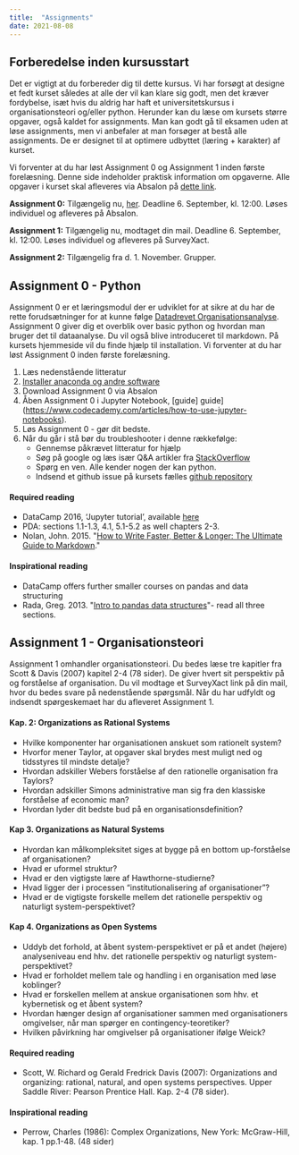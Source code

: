 ```yaml
---
title:  "Assignments"
date: 2021-08-08
---
```


## Forberedelse inden kursusstart
Det er vigtigt at du forbereder dig til dette kursus. Vi har forsøgt at designe et fedt kurset således at alle der vil kan klare sig godt, men det kræver fordybelse, isæt hvis du aldrig har haft et universitetskursus i organisationsteori og/eller python. Herunder kan du læse om kursets større opgaver, også kaldet for assignments. Man kan godt gå til eksamen uden at løse assignments, men vi anbefaler at man forsøger at bestå alle assignments. De er designet til at optimere udbyttet (læring + karakter) af kurset.

Vi forventer at du har løst Assignment 0 og Assignment 1 inden første forelæsning. Denne side indeholder praktisk information om opgaverne. Alle opgaver i kurset skal afleveres via Absalon på [dette link](https://absalon.ku.dk/courses/51834/assignments).

**Assignment 0:** Tilgængelig nu, [her](https://absalon.ku.dk/courses/51834/assignments). Deadline 6. September, kl. 12:00. Løses individuel og afleveres på Absalon.

**Assignment 1:** Tilgængelig nu, modtaget din mail. Deadline 6. September, kl. 12:00. Løses individuel og afleveres på SurveyXact.

**Assignment 2:** Tilgængelig fra d. 1. November. Grupper. 


## Assignment 0 - Python
Assignment 0 er et læringsmodul der er udviklet for at sikre at du har de rette forudsætninger for at kunne følge [Datadrevet Organisationsanalyse](https://nicklasjohansen.github.io/DO2021/). Assignment 0 giver dig et overblik over basic python og hvordan man bruger det til dataanalyse. Du vil også blive introduceret til markdown. På kursets hjemmeside vil du finde hjælp til installation. Vi forventer at du har løst Assignment 0 inden første forelæsning. 

1. Læs nedenstående litteratur
2. [Installer anaconda og andre software](/post/install/)
3. Download Assignment 0 via Absalon
4. Åben Assignment 0 i Jupyter Notebook, [guide] guide](https://www.codecademy.com/articles/how-to-use-jupyter-notebooks).
5. Løs Assignment 0 - gør dit bedste.
6. Når du går i stå bør du troubleshooter i denne rækkefølge:
	- Gennemse påkrævet litteratur for hjælp
	- Søg på google og læs især Q&A artikler fra [StackOverflow](https://stackoverflow.com/)
	- Spørg en ven. Alle kender nogen der kan python. 
	- Indsend et github issue på kursets fælles [github repository](https://github.com/NicklasJohansen/DO2021/)

#### Required reading
- DataCamp 2016, ‘Jupyter tutorial’, available [here](https://www.datacamp.com/community/tutorials/tutorial-jupyter-notebook)
- PDA: sections 1.1-1.3, 4.1, 5.1-5.2 as well chapters 2-3.
- Nolan, John. 2015. "[How to Write Faster, Better & Longer: The Ultimate Guide to Markdown](https://blog.ghost.org/markdown/)."

#### Inspirational reading
- DataCamp offers further smaller courses on pandas and data structuring
- Rada, Greg. 2013. "[Intro to pandas data structures](http://www.gregreda.com/2013/10/26/intro-to-pandas-data-structures/)"- read all three sections.


## Assignment 1 - Organisationsteori
Assignment 1 omhandler organisationsteori. Du bedes læse tre kapitler fra Scott & Davis (2007) kapitel 2-4 (78 sider). De giver hvert sit perspektiv på og forståelse af organisation. Du vil modtage et SurveyXact link på din mail, hvor du bedes svare på nedenstående spørgsmål. Når du har udfyldt og indsendt spørgeskemaet har du afleveret Assignment 1. 

#### Kap. 2: Organizations as Rational Systems
- Hvilke komponenter har organisationen anskuet som rationelt system?
- Hvorfor mener Taylor, at opgaver skal brydes mest muligt ned og tidsstyres til mindste detalje?
- Hvordan adskiller Webers forståelse af den rationelle organisation fra Taylors?
- Hvordan adskiller Simons administrative man sig fra den klassiske forståelse af economic man?
- Hvordan lyder dit bedste bud på en organisationsdefinition?

####  Kap 3. Organizations as Natural Systems
- Hvordan kan målkompleksitet siges at bygge på en bottom up-forståelse af organisationen?
- Hvad er uformel struktur?
- Hvad er den vigtigste lære af Hawthorne-studierne?
- Hvad ligger der i processen “institutionalisering af organisationer”?
- Hvad er de vigtigste forskelle mellem det rationelle perspektiv og naturligt system-perspektivet?

####  Kap 4. Organizations as Open Systems
- Uddyb det forhold, at åbent system-perspektivet er på et andet (højere) analyseniveau end hhv. det rationelle perspektiv og naturligt system-perspektivet?
- Hvad er forholdet mellem tale og handling i en organisation med løse koblinger?
- Hvad er forskellen mellem at anskue organisationen som hhv. et kybernetisk og et åbent system?
- Hvordan hænger design af organisationer sammen med organisationers omgivelser, når man spørger en contingency-teoretiker?
- Hvilken påvirkning har omgivelser på organisationer ifølge Weick?

#### Required reading
- Scott, W. Richard og Gerald Fredrick Davis (2007): Organizations and organizing: rational, natural, and open systems perspectives. Upper Saddle River: Pearson Prentice Hall. Kap.  2-4 (78 sider).

#### Inspirational reading
- Perrow, Charles (1986): Complex Organizations, New York: McGraw-Hill, kap. 1 pp.1-48. (48 sider)
